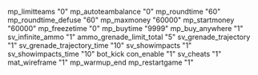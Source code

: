 mp_limitteams "0"
mp_autoteambalance "0"
mp_roundtime "60"
mp_roundtime_defuse "60"
mp_maxmoney "60000"
mp_startmoney "60000"
mp_freezetime "0"
mp_buytime "9999"
mp_buy_anywhere "1"
sv_infinite_ammo "1"
ammo_grenade_limit_total "5"
sv_grenade_trajectory "1"
sv_grenade_trajectory_time "10"
sv_showimpacts "1"
sv_showimpacts_time "10"
bot_kick
con_enable "1"
sv_cheats "1"
mat_wireframe "1"
mp_warmup_end
mp_restartgame "1"
